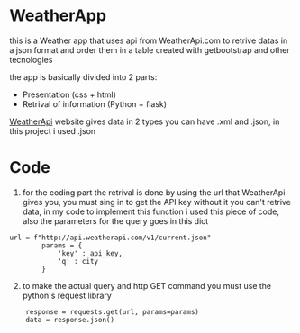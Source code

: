 # WeatherApp

this is a Weather app that uses api from WeatherApi.com to retrive datas in a json format and order them in a table created with getbootstrap and other tecnologies

the app is basically divided into 2 parts:

* Presentation (css + html)
* Retrival of information (Python + flask)

[WeatherApi](https://www.weatherapi.com/docs/) website gives data in 2 types you can have .xml and .json, in this project i used .json

# Code

1. for the coding part the retrival is done by using the url that WeatherApi gives you, you must sing in to get the API key without it you can't retrive data, in my code to implement this function i used this piece of code, also the parameters for the query goes in this dict


```
url = f"http://api.weatherapi.com/v1/current.json"
        params = {
            'key' : api_key,
            'q' : city
        }
```

2. to make the actual query and http GET command you must use the python's request library

```
    response = requests.get(url, params=params)
    data = response.json()

```

